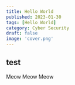 ```yaml
---
title: Hello World
published: 2023-01-30
tags: [Hello World]
category: Cyber Security
draft: false
image: 'cover.png'
---
```


## test

Meow Meow Meow